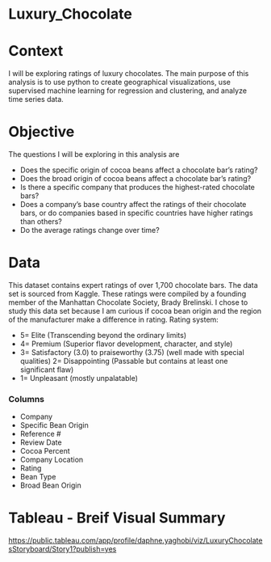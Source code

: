 # Luxury_Chocolate

# Context
I will be exploring ratings of luxury chocolates. The main purpose of this analysis is to use python to create geographical visualizations, use supervised machine learning for regression and clustering, and analyze time series data. 

# Objective
The questions I will be exploring in this analysis are
- Does the specific origin of cocoa beans affect a chocolate bar’s rating?
- Does the broad origin of cocoa beans affect a chocolate bar’s rating?
- Is there a specific company that produces the highest-rated chocolate bars?
- Does a company’s base country affect the ratings of their chocolate bars, or do
  companies based in specific countries have higher ratings than others?
- Do the average ratings change over time?

# Data
This dataset contains expert ratings of over 1,700 chocolate bars. The data set is sourced from Kaggle. These ratings were compiled by a founding member of the Manhattan Chocolate Society, Brady Brelinski. I chose to study this data set because I am curious if cocoa bean origin and the region of the manufacturer make a difference in rating.
Rating system:
- 5= Elite (Transcending beyond the ordinary limits)
- 4= Premium (Superior flavor development, character, and style)
- 3= Satisfactory (3.0) to praiseworthy (3.75) (well made with special qualities) 2= Disappointing (Passable but contains at least one significant flaw)
- 1= Unpleasant (mostly unpalatable)

### Columns
- Company
- Specific Bean Origin
- Reference #
- Review Date
- Cocoa Percent
- Company Location
- Rating
- Bean Type
- Broad Bean Origin

# Tableau - Breif Visual Summary
https://public.tableau.com/app/profile/daphne.yaghobi/viz/LuxuryChocolatesStoryboard/Story1?publish=yes
